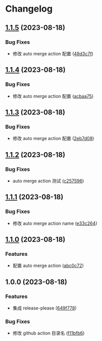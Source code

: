 # Changelog

## [1.1.5](https://github.com/lwsgh/release-please-example/compare/v1.1.4...v1.1.5) (2023-08-18)


### Bug Fixes

* 修改 auto merge action 配置 ([48d3c7f](https://github.com/lwsgh/release-please-example/commit/48d3c7f953b6ade0447f2c1c6cfe455060c16f38))

## [1.1.4](https://github.com/lwsgh/release-please-example/compare/v1.1.3...v1.1.4) (2023-08-18)


### Bug Fixes

* 修改 auto merge action 配置 ([acbaa75](https://github.com/lwsgh/release-please-example/commit/acbaa75dc4c0c7b6688fa71f4e46b1d0ad3937aa))

## [1.1.3](https://github.com/lwsgh/release-please-example/compare/v1.1.2...v1.1.3) (2023-08-18)


### Bug Fixes

* 修改 auto merge action 配置 ([2eb7d08](https://github.com/lwsgh/release-please-example/commit/2eb7d08217d0ca9d47ea5d2404d4e1ed80b5c584))

## [1.1.2](https://github.com/lwsgh/release-please-example/compare/v1.1.1...v1.1.2) (2023-08-18)


### Bug Fixes

* auto merge action 测试 ([c257596](https://github.com/lwsgh/release-please-example/commit/c2575962d439b1c37be95ba8662327d236f5d82d))

## [1.1.1](https://github.com/lwsgh/release-please-example/compare/v1.1.0...v1.1.1) (2023-08-18)


### Bug Fixes

* 修改 auto merge action name ([e33c264](https://github.com/lwsgh/release-please-example/commit/e33c264c6a06305719f40503a67ac640a4bdcfeb))

## [1.1.0](https://github.com/lwsgh/release-please-example/compare/v1.0.0...v1.1.0) (2023-08-18)


### Features

* 配置 auto merge action ([abc0c72](https://github.com/lwsgh/release-please-example/commit/abc0c72fbd404bcffae274fea91e9721ed9d34d0))

## 1.0.0 (2023-08-18)


### Features

* 集成 release-please ([649f778](https://github.com/lwsgh/release-please-example/commit/649f7789b9eeb99be66949d82487356ff7e7e562))


### Bug Fixes

* 修改 github action 目录名 ([f11bfb6](https://github.com/lwsgh/release-please-example/commit/f11bfb6a737d78d0389c2beee6fbb4567fc894f8))
